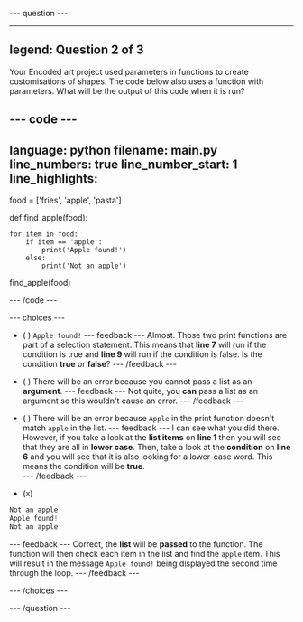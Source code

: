 
--- question ---

---
legend: Question 2 of 3
---

Your Encoded art project used parameters in functions to create customisations of shapes. The code below also uses a function with parameters. What will be the output of this code when it is run?

--- code ---
---
language: python
filename: main.py
line_numbers: true
line_number_start: 1
line_highlights: 
---
food = ['fries', 'apple', 'pasta']

def find_apple(food):
    
    for item in food:
        if item == 'apple':
            print('Apple found!')
        else:
            print('Not an apple')

find_apple(food)

--- /code ---

--- choices ---

- ( ) 
`Apple found!`
  --- feedback ---
Almost. Those two print functions are part of a selection statement. This means that **line 7** will run if the condition is true and **line 9** will run if the condition is false. Is the condition **true** or **false**?
  --- /feedback ---

- ( ) 
There will be an error because you cannot pass a list as an **argument**.
  --- feedback ---
Not quite, you **can** pass a list as an argument so this wouldn't cause an error. 
  --- /feedback ---

- ( ) 
There will be an error because `Apple` in the print function doesn't match `apple` in the list. 
  --- feedback ---
I can see what you did there. However, if you take a look at the **list items** on **line 1** then you will see that they are all in **lower case**. Then, take a look at the **condition** on **line 6** and you will see that it is also looking for a lower-case word. This means the condition will be **true**.  
  --- /feedback ---

- (x) 
```python
Not an apple
Apple found!
Not an apple
```
  --- feedback ---
Correct, the **list** will be **passed** to the function. The function will then check each item in the list and find the `apple` item. This will result in the message `Apple found!` being displayed the second time through the loop. 
  --- /feedback ---

--- /choices ---

--- /question ---
